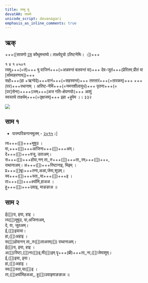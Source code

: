 ```yaml
---
title: त्यमू षु
devatAH: तार्क्ष्यः
unicode_script: devanagari  
emphasis_as_inline_comments: true
---   
```


## ऋक्

+++([सायणो [ऽत्र](https://archive.org/details/SamaVedaSanhitaWithSayanabhashyaVolume1SatyavrataSamasrami1874bis/page/n735) कौथुमभाष्ये। तार्क्ष्यपुत्रो ऽरिष्टनेमिः। ।])+++

१ ४ १ ०५०१  
त्यमू+++(=तं)+++ षु वाजिनं+++(=अन्नवन्तं बलवन्तं वा)+++ देव-जूतं+++(प्रेरितम् प्रीतं वा [सोमाहरणाय])+++  
सहो+++(हा +ऋग्वेदे)+++वानं+++(=सहस्वन्तं)+++ तरुतारं+++(=तारकम्)+++ +++(पर)+++रथानाम्  ।
अरिष्ट-नेमिं+++(=नमनशीलायुधं)+++ पृतना+++(=[पर]सेना)++++ऽजम्+++(अज गति-क्षेपणयोः)+++ आशुं  
स्वस्तये तार्क्ष्यम्+++(=तृक्षजम्)+++ इहा +हुवेम  ।। ३३२

![](../../images/tArkShya.jpg)


## साम १

- पारम्परिकगानमूलम् - [२०१५](https://archive.org/stream/sAmaveda-jaiminIya-paravastu-paramparA-docs/UDAKA%20SAANTHI%20SAAMAANI#page/n2/mode/1up&sa=D&ust=1542425956390000)।]
<div class="audioEmbed"  caption="रामानुजार्यः 1974 " src="https://archive
.org/download/jaiminIya-sAma-gAna-paravastu-tradition-rAmAnuja/tyamU-Shu-1.mp3"></div>
<div class="audioEmbed"  caption="गोपालार्यः 2015  " src="https://archive
.org/download/jaiminIya-sAma-gAna-paravastu-tradition-gopAla-2015/tyamU-Shu-1.mp3"></div>
<div class="audioEmbed"  caption="गोपाल-विश्वासयोर् अनुवचनम् 2018 1x" src="https://archive
.org/download/jaiminIya-sAma-gAna-paravastu-tradition-anuvachanam-gopAla-vishvAsa-2018/tyamU-Shu-1.mp3"></div>
<div class="audioEmbed"  caption="गोपाल-विश्वासयोर् अनुवचनम् 2018 1.5x" src="https://archive
.org/download/jaiminIya-sAma-gAna-paravastu-tradition-anuvachanam-gopAla-vishvAsa-2018-150p-speed/tyamU-Shu-1.mp3"></div>

त्य+++([])+++मूषुउ ।  
वा,+++([])+++आजिना+++([])+++अम्।  
दे+++([])+++वजू, उताअम्।  
स+++([])+++होवा,नन् ता,,रु+++([])+++ता,,रम्+++([])+++,  
राथानाअम्। अ+++([])+++रिष्टानाइ, मिइम् ।  
प्र+++([]~~पृ~~)+++तना,अआ,जेमा,शूउम्।  
स्व+++([])+++स्ता,,या+++([])+++इ ।  
ता+++([])+++र्क्ष्यामि,हाअअ ।  
हू+++([])+++उवाइ, माङङाअ ॥

## साम २

<div class="audioEmbed"  caption="रामानुजार्यः 1974 " src="https://archive
.org/download/jaiminIya-sAma-gAna-paravastu-tradition-rAmAnuja/tyamU-Shu-2.mp3"></div>
<div class="audioEmbed"  caption="गोपालार्यः 2015  " src="https://archive
.org/download/jaiminIya-sAma-gAna-paravastu-tradition-gopAla-2015/tyamU-Shu-2.mp3"></div>
<div class="audioEmbed"  caption="गोपाल-विश्वासयोर् अनुवचनम् 2018 1x" src="https://archive
.org/download/jaiminIya-sAma-gAna-paravastu-tradition-anuvachanam-gopAla-vishvAsa-2018/tyamU-Shu-2.mp3"></div>
<div class="audioEmbed"  caption="गोपाल-विश्वासयोर् अनुवचनम् 2018 1.5x" src="https://archive
.org/download/jaiminIya-sAma-gAna-paravastu-tradition-anuvachanam-gopAla-vishvAsa-2018-150p-speed/tyamU-Shu-2.mp3"></div>

ई([])य, इया, हाइ ।  
त्य([])मूषुउ, वा,अजिनाअम्,  
दे, वा, जूतअम्।  
ई,([])इयाया।  
हा,([])अहाइ ।  
स([])होवानन् ता,,रु([])ताअरम्([]) राथानाअम्।  
ई([])य, इया, हाइ ।  
अ([])रिष्टा,([])ना([])इ,मी([])इम् पॄ+++(~~प्री~~)+++ता,,ना,([])जेमाशूम्।  
ई,([])इया, इया।  
हा,([])अहाइ ।  
स्व([])स्ता,या([])इ ।  
ता,([])र्क्ष्यामिहअआ,, हू([])उवाइमाङङाअ ॥